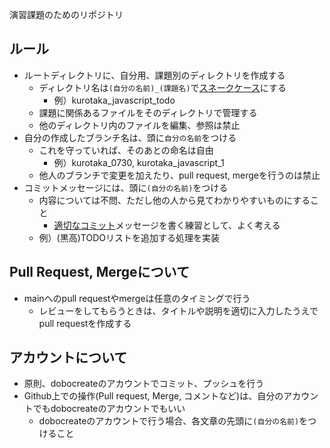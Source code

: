 演習課題のためのリポジトリ

## ルール

- ルートディレクトリに、自分用、課題別のディレクトリを作成する
    - ディレクトリ名は`(自分の名前)_(課題名)`で[スネークケース](https://ja.wikipedia.org/wiki/%E3%82%B9%E3%83%8D%E3%83%BC%E3%82%AF%E3%82%B1%E3%83%BC%E3%82%B9)にする
        - 例）kurotaka_javascript_todo
    - 課題に関係あるファイルをそのディレクトリで管理する
    - 他のディレクトリ内のファイルを編集、参照は禁止
- 自分の作成したブランチ名は、頭に`自分の名前`をつける
    - これを守っていれば、そのあとの命名は自由
        - 例）kurotaka_0730, kurotaka_javascript_1
    - 他人のブランチで変更を加えたり、pull request, mergeを行うのは禁止
- コミットメッセージには、頭に`(自分の名前)`をつける
    - 内容については不問、ただし他の人から見てわかりやすいものにすること
        - [適切なコミット](https://qiita.com/_mi/items/f477e95a864474187e3d)メッセージを書く練習として、よく考える
    - 例）(黒高)TODOリストを追加する処理を実装

## Pull Request, Mergeについて

- mainへのpull requestやmergeは任意のタイミングで行う
    - レビューをしてもらうときは、タイトルや説明を適切に入力したうえでpull requestを作成する

## アカウントについて

- 原則、dobocreateのアカウントでコミット、プッシュを行う
- Github上での操作(Pull request, Merge, コメントなど)は、自分のアカウントでもdobocreateのアカウントでもいい
    - dobocreateのアカウントで行う場合、各文章の先頭に`(自分の名前)`をつけること

